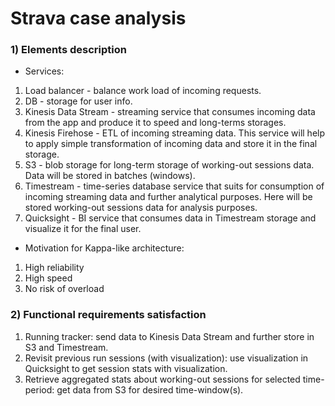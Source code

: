 # Strava case analysis

### 1) Elements description

- Services:

1. Load balancer - balance work load of incoming requests.
2. DB - storage for user info.
3. Kinesis Data Stream - streaming service that consumes incoming data from the app and produce it to speed and long-terms storages.
4. Kinesis Firehose - ETL of incoming streaming data. This service will help to apply simple transformation of incoming data and store it in the final storage.
5. S3 - blob storage for long-term storage of working-out sessions data. Data will be stored in batches (windows).
6. Timestream - time-series database service that suits for consumption of incoming streaming data and further analytical purposes. Here will be stored working-out sessions data for analysis purposes.
7. Quicksight - BI service that consumes data in Timestream storage and visualize it for the final user.

- Motivation for Kappa-like architecture:

1. High reliability
2. High speed
3. No risk of overload

### 2) Functional requirements satisfaction

1. Running tracker: send data to Kinesis Data Stream and further store in S3 and Timestream.
2. Revisit previous run sessions (with visualization): use visualization in Quicksight to get session stats with visualization.
3. Retrieve aggregated stats about working-out sessions for selected time-period: get data from S3 for desired time-window(s).
